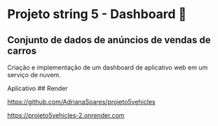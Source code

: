 # Projeto string 5 - Dashboard 📝

## Conjunto de dados de anúncios de vendas de carros<br>
Criação e implementação de um dashboard de aplicativo web em um serviço de nuvem.

Aplicativo ## Render

https://github.com/AdrianaSoares/projeto5vehicles

https://projeto5vehicles-2.onrender.com
